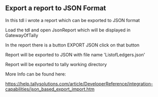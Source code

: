 ## Export a report to JSON Format ##

In this tdl i wrote a report which can be exported to JSON format

Load the tdl and open JsonReport which will be displayed in GatewayOfTally

In the report there is a button EXPORT JSON click on that button

Report will be exported to JSON with file name 'ListofLedgers.json'

Report will be exported to tally working directory

More Info can be found here:

  https://help.tallysolutions.com/article/DeveloperReference/integration-capabilities/json_based_export_import.htm
